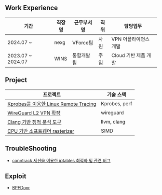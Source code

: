 ## Work Experience

| 기간 | 직장명 | 근무부서명 | 직위 | 담당업무 |
| --- | --- | --- | --- | --- |
| 2024.07 ~  | nexg | VForce팀 | 사원 | VPN 어플라이언스 개발  |
| 2023.07 ~ 2024.07 | WINS | 통합개발팀 | 주임 | Cloud 기반 제품 개발 |


## Project

| 프로젝트 | 기술 스택 |
| --- | --- |
|[Kprobes를 이용한 Linux Remote Tracing]()| Kprobes, perf |
|[WireGuard L2 VPN 확장]()|wireguard|
|[Clang 기반 정적 분석 도구]()| llvm, clang |
|[CPU 기반 소프트웨어 rasterizer]()| SIMD |


## TroubleShooting

- [conntrack 세션을 이용한 iptables 최적화 및 관련 버그](https://sungzunet.blogspot.com/2025/06/conntrack-iptables.html)

## Exploit
- [BPFDoor]()





